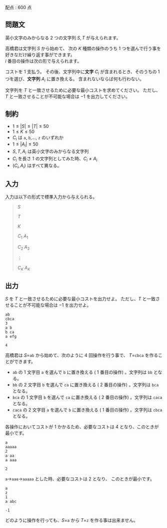 配点 : $600$ 点

## 問題文

英小文字のみからなる $2$ つの文字列 $S,T$ が与えられます。

高橋君は文字列 $S$ から始めて、
次の $K$ 種類の操作のうち $1$ つを選んで行う事を
好きなだけ繰り返す事ができます。<br>
$i$ 番目の操作は次の形で与えられます。

コストを $1$ 支払う。
その後、文字列中に**文字** $C_i$ が含まれるとき、そのうちの $1$ つを選び、**文字列** $A_i$ に置き換える。
含まれないならば何も行わない。

文字列を $T$ と一致させるために必要な最小コストを求めてください。
ただし、$T$ と一致させることが不可能な場合は $-1$ を出力してください。

## 制約

- $1\leq |S|\leq |T|\leq 50$
- $1\leq K\leq 50$
- $C_i$ は `a`, `b`,$\ldots$, `z` のいずれか
- $1\leq |A_i|\leq 50$
- $S,T,A_i$ は英小文字のみからなる文字列
- $C_i$ を長さ $1$ の文字列としてみた時、$C_i\neq A_i$
- $(C_i,A_i)$ はすべて異なる。

## 入力

入力は以下の形式で標準入力から与えられる。

> $S$
> 
> $T$
> 
> $K$
> 
> $C_1$ $A_1$
> 
> $C_2$ $A_2$
> 
> $\vdots$
> 
> $C_K$ $A_K$

## 出力

$S$ を $T$ と一致させるために必要な最小コストを出力せよ。
ただし、$T$ と一致させることが不可能な場合は $-1$ を出力せよ。

```input1
ab
cbca
3
a b
b ca
a efg
```

```output1
4
```

高橋君は $S=$`ab` から始めて、次のように $4$ 回操作を行う事で、
$T=$`cbca` を作ることができます。

- `ab` の $1$ 文字目 `a` を選んで `b` に置き換える ( $1$ 番目の操作) 。文字列は `bb` となる。
- `bb` の $2$ 文字目 `b` を選んで `ca` に置き換える ( $2$ 番目の操作) 。文字列は `bca` となる。
- `bca` の $1$ 文字目 `b` を選んで `ca` に置き換える ( $2$ 番目の操作) 。文字列は `caca` となる。
- `caca` の $2$ 文字目 `a` を選んで `b` に置き換える ( $1$ 番目の操作) 。文字列は `cbca` となる。

各操作においてコストが $1$ かかるため、必要なコストは $4$ となり、このときが最小です。

```input2
a
aaaaa
2
a aa
a aaa
```

```output2
2
```

`a`$\to$`aaa`$\to$`aaaaa` とした時、必要なコストは $2$ となり、
このときが最小です。 

```input3
a
z
1
a abc
```

```output3
-1
```

どのように操作を行っても、$S=$`a` から $T=$`z` を作る事は出来ません。